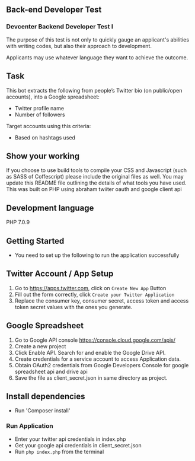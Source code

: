 ## Back-end Developer Test

### Devcenter Backend Developer Test I

The purpose of this test is not only to quickly gauge an applicant's abilities with writing codes, but also their approach to development.

Applicants may use whatever language they want to achieve the outcome.

## Task

This bot extracts the following from people’s Twitter bio (on public/open accounts), into a Google spreadsheet:

* Twitter profile name 
* Number of followers

Target accounts using this criteria:
* Based on hashtags used

## Show your working

If you choose to use build tools to compile your CSS and Javascript (such as SASS of Coffescript) please include the original files as well. You may update this README file outlining the details of what tools you have used.
This was built on PHP using abraham twiiter oauth and google client api 

## Development language
PHP 7.0.9

## Getting Started

* You need to set up the following to run the application successfully   

## Twitter Account / App Setup
1. Go to https://apps.twitter.com, click on `Create New App` Button
2. Fill out the form correctly, click `Create your Twitter Application`
3. Replace the consumer key, consumer secret, access token and access token secret values with the ones you generate.

## Google Spreadsheet
1. Go to Google API console https://console.cloud.google.com/apis/
2. Create a new project
3. Click Enable API. Search for and enable the Google Drive API.
4. Create credentials for a service account to access Application data.
5. Obtain OAuth2 credentials from Google Developers Console for google spreadsheet api and drive api
6. Save the file as client_secret.json in same directory as project.

## Install dependencies 
* Run 'Composer install'


### Run Application
* Enter your twitter api credentials in index.php
* Get your google api credentials in client_secret.json
* Run `php index.php` from the terminal